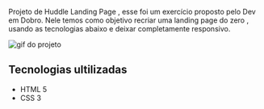 Projeto de Huddle Landing Page  , esse foi um exercício proposto pelo Dev em Dobro. Nele temos como objetivo recriar uma landing page do zero , usando as tecnologias abaixo e deixar completamente responsivo.

 <img src="src/images/huddle-landing-page.gif" alt="gif do projeto">

## Tecnologias ultilizadas
- HTML 5
- CSS 3